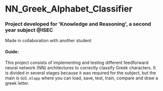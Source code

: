 # NN_Greek_Alphabet_Classifier

### Project developed for 'Knowledge and Reasoning', a second year subject @ISEC

Made in collaboration with another student

#### Guide:

This project consists of implementing and testing different feedforward neural network (NN) architectures to correctly classify Greek characters.
It is divided in several stages because it was required for the subject, but the main is ```GUI.mlapp``` where you can load, save, test, train, compare and draw a greek letter.
